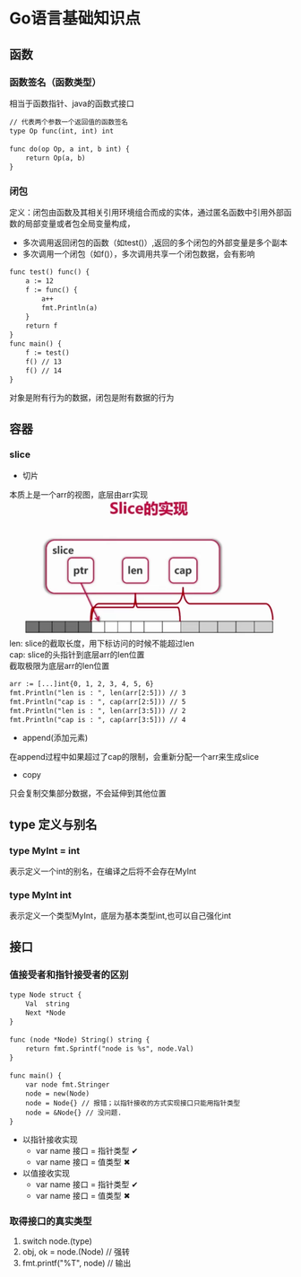 # Go语言基础知识点
## 函数
### 函数签名（函数类型）
相当于函数指针、java的函数式接口
~~~ golang
// 代表两个参数一个返回值的函数签名
type Op func(int, int) int

func do(op Op, a int, b int) {
    return Op(a, b)
}
~~~
### 闭包
定义：闭包由函数及其相关引用环境组合而成的实体，通过匿名函数中引用外部函数的局部变量或者包全局变量构成，
* 多次调用返回闭包的函数（如test()）,返回的多个闭包的外部变量是多个副本
* 多次调用一个闭包（如f()），多次调用共享一个闭包数据，会有影响
~~~ golang
func test() func() {
	a := 12
	f := func() {
		a++
		fmt.Println(a)
	}
	return f
}
func main() {
	f := test()
	f() // 13
	f() // 14
}
~~~
对象是附有行为的数据，闭包是附有数据的行为
## 容器
### slice
* 切片

本质上是一个arr的视图，底层由arr实现
![slice](./imgs/slice.png)
len: slice的截取长度，用下标访问的时候不能超过len  
cap: slice的头指针到底层arr的len位置  
截取极限为底层arr的len位置
~~~
arr := [...]int{0, 1, 2, 3, 4, 5, 6}
fmt.Println("len is : ", len(arr[2:5])) // 3
fmt.Println("cap is : ", cap(arr[2:5])) // 5
fmt.Println("len is : ", len(arr[3:5])) // 2
fmt.Println("cap is : ", cap(arr[3:5])) // 4
~~~
* append(添加元素)

在append过程中如果超过了cap的限制，会重新分配一个arr来生成slice
* copy

只会复制交集部分数据，不会延伸到其他位置
## type 定义与别名
### type MyInt = int
表示定义一个int的别名，在编译之后将不会存在MyInt
### type MyInt int
表示定义一个类型MyInt，底层为基本类型int,也可以自己强化int
## 接口
### 值接受者和指针接受者的区别
~~~
type Node struct {
	Val  string
	Next *Node
}

func (node *Node) String() string {
	return fmt.Sprintf("node is %s", node.Val)
}

func main() {
	var node fmt.Stringer
	node = new(Node)
	node = Node{} // 报错；以指针接收的方式实现接口只能用指针类型
    node = &Node{} // 没问题.
}
~~~
* 以指针接收实现
    * var name 接口 = 指针类型 ✔  
    * var name 接口 = 值类型 ✖  
* 以值接收实现
    * var name 接口 = 指针类型 ✔
    * var name 接口 = 值类型 ✖
### 取得接口的真实类型
1. switch node.(type)
2. obj, ok = node.(Node) // 强转
3. fmt.printf("%T", node) // 输出